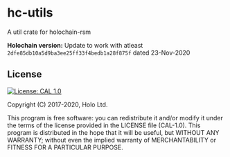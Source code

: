 # hc-utils
A util crate for holochain-rsm

**Holochain version:** Update to work with atleast `2dfe85db10a5d9ba3ee25ff33f4bedb1a28f875f` dated 23-Nov-2020 

## License
 [![License: CAL 1.0](https://img.shields.io/badge/License-CAL%201.0-blue.svg)](https://github.com/holochain/cryptographic-autonomy-license)

  Copyright (C) 2017-2020, Holo Ltd.

This program is free software: you can redistribute it and/or modify it under the terms of the license
provided in the LICENSE file (CAL-1.0).  This program is distributed in the hope that it will be useful,
but WITHOUT ANY WARRANTY; without even the implied warranty of MERCHANTABILITY or FITNESS FOR A PARTICULAR PURPOSE.
